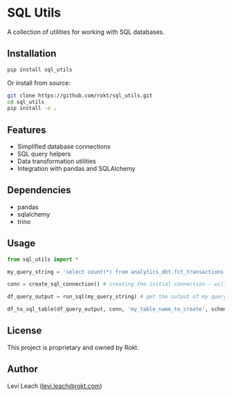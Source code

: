 # SQL Utils

A collection of utilities for working with SQL databases.

## Installation

```bash
pip install sql_utils
```

Or install from source:

```bash
git clone https://github.com/rokt/sql_utils.git
cd sql_utils
pip install -e .
```

## Features

- Simplified database connections
- SQL query helpers
- Data transformation utilities
- Integration with pandas and SQLAlchemy

## Dependencies

- pandas
- sqlalchemy
- trino

## Usage

```python
from sql_utils import *

my_query_string = 'select count(*) from analytics_dbt.fct_transactions' # a query to run

conn = create_sql_connection() # creating the initial connection - will open a browser window to log in

df_query_output = run_sql(my_query_string) # get the output of my query in a pandas df 

df_to_sql_table(df_query_output, conn, 'my_table_name_to_create', schema='analytics_ny') # write to a table in chunks of 1000 rows

```

## License

This project is proprietary and owned by Rokt.

## Author

Levi Leach (levi.leach@rokt.com) 
